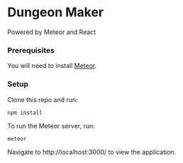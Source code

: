 # Dungeon Maker

Powered by Meteor and React

### Prerequisites
You will need to install [Meteor](https://www.meteor.com/install).

### Setup
Clone this repo and run:
```
npm install
```

To run the Meteor server, run:
```
meteor
```

Navigate to http://localhost:3000/ to view the application.
